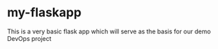 # my-flaskapp
This is a very basic flask app which will serve as the basis for our demo DevOps project
